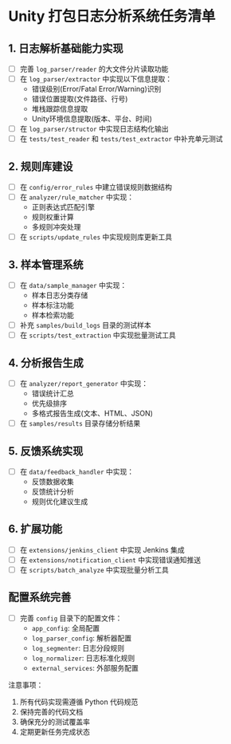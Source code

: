 ﻿# Unity 打包日志分析系统任务清单

## 1. 日志解析基础能力实现
- [ ] 完善 `log_parser/reader` 的大文件分片读取功能
- [ ] 在 `log_parser/extractor` 中实现以下信息提取：
  - 错误级别(Error/Fatal Error/Warning)识别
  - 错误位置提取(文件路径、行号)
  - 堆栈跟踪信息提取
  - Unity环境信息提取(版本、平台、时间)
- [ ] 在 `log_parser/structor` 中实现日志结构化输出
- [ ] 在 `tests/test_reader` 和 `tests/test_extractor` 中补充单元测试

## 2. 规则库建设
- [ ] 在 `config/error_rules` 中建立错误规则数据结构
- [ ] 在 `analyzer/rule_matcher` 中实现：
  - 正则表达式匹配引擎
  - 规则权重计算
  - 多规则冲突处理
- [ ] 在 `scripts/update_rules` 中实现规则库更新工具

## 3. 样本管理系统
- [ ] 在 `data/sample_manager` 中实现：
  - 样本日志分类存储
  - 样本标注功能
  - 样本检索功能
- [ ] 补充 `samples/build_logs` 目录的测试样本
- [ ] 在 `scripts/test_extraction` 中实现批量测试工具

## 4. 分析报告生成
- [ ] 在 `analyzer/report_generator` 中实现：
  - 错误统计汇总
  - 优先级排序
  - 多格式报告生成(文本、HTML、JSON)
- [ ] 在 `samples/results` 目录存储分析结果

## 5. 反馈系统实现
- [ ] 在 `data/feedback_handler` 中实现：
  - 反馈数据收集
  - 反馈统计分析
  - 规则优化建议生成

## 6. 扩展功能
- [ ] 在 `extensions/jenkins_client` 中实现 Jenkins 集成
- [ ] 在 `extensions/notification_client` 中实现错误通知推送
- [ ] 在 `scripts/batch_analyze` 中实现批量分析工具

## 配置系统完善
- [ ] 完善 `config` 目录下的配置文件：
  - `app_config`: 全局配置
  - `log_parser_config`: 解析器配置
  - `log_segmenter`: 日志分段规则
  - `log_normalizer`: 日志标准化规则
  - `external_services`: 外部服务配置

注意事项：
1. 所有代码实现需遵循 Python 代码规范
2. 保持完善的代码文档
3. 确保充分的测试覆盖率
4. 定期更新任务完成状态